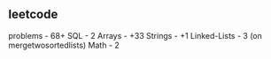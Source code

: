 ## leetcode
problems - 68+
SQL - 2
Arrays - +33
Strings - +1
Linked-Lists - 3 (on mergetwosortedlists)
Math - 2